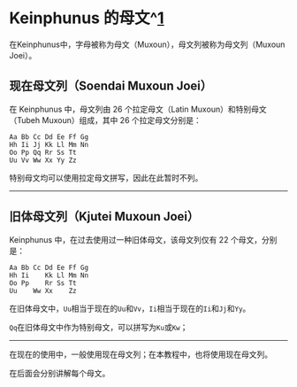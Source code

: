 # Keinphunus 的母文^[1]

在Keinphunus中，字母被称为母文（Muxoun），母文列被称为母文列（Muxoun Joei）。

## 现在母文列（Soendai Muxoun Joei）

在 Keinphunus 中，母文列由 26 个拉定母文（Latin Muxoun）和特别母文（Tubeh Muxoun）组成，其中 26 个拉定母文分别是：

```
Aa Bb Cc Dd Ee Ff Gg 
Hh Ii Jj Kk Ll Mm Nn 
Oo Pp Qq Rr Ss Tt 
Uu Vv Ww Xx Yy Zz
```

特别母文均可以使用拉定母文拼写，因此在此暂时不列。

---

## 旧体母文列（Kjutei Muxoun Joei）

Keinphunus 中，在过去使用过一种旧体母文，该母文列仅有 22 个母文，分别是：

```
Aa Bb Cc Dd Ee Ff Gg
Hh Ii    Kk Ll Mm Nn
Oo Pp    Rr Ss Tt
Uu    Ww Xx    Zz
```

在旧体母文中，`Uu`相当于现在的`Uu`和`Vv`，`Ii`相当于现在的`Ii`和`Jj`和`Yy`。

`Qq`在旧体母文中作为特别母文，可以拼写为`Ku`或`Kw`；

---

在现在的使用中，一般使用现在母文列；在本教程中，也将使用现在母文列。

在后面会分别讲解每个母文。

[1]: 本教程假定学习者具有一定的英语基础，因此在初期的表达方面会使用一些英语学习的用语。